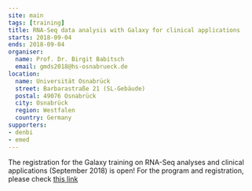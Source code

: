 ```yaml
---
site: main
tags: [training]
title: RNA-Seq data analysis with Galaxy for clinical applications
starts: 2018-09-04
ends: 2018-09-04
organiser:
  name: Prof. Dr. Birgit Babitsch
  email: gmds2018@hs-osnabrueck.de
location:
  name: Universität Osnabrück
  street: Barbarastraße 21 (SL-Gebäude)
  postal: 49076 Osnabrück
  city: Osnabrück
  region: Westfalen
  country: Germany
supporters:
- denbi
- emed
---
```


The registration for the Galaxy training on RNA-Seq analyses and clinical applications (September 2018) is open! For the program and registration, please check [this link](https://gmds.de/aktuelles-termine/tagungen-2018-willkommen/anmeldung-zur-tagung/)

